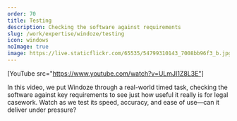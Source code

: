 ```yaml
---
order: 70
title: Testing
description: Checking the software against requirements
slug: /work/expertise/windoze/testing
icon: windows
noImage: true
image: https://live.staticflickr.com/65535/54799310143_7008bb96f3_b.jpg
---
```


[YouTube src="https://www.youtube.com/watch?v=ULmJI1Z8L3E"]

In this video, we put Windoze through a real-world timed task, checking the software against key requirements to see just how useful it really is for legal casework. Watch as we test its speed, accuracy, and ease of use—can it deliver under pressure?
